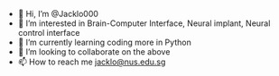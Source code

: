 - 👋 Hi, I’m @Jacklo000
- 👀 I’m interested in Brain-Computer Interface, Neural implant, Neural control interface
- 🌱 I’m currently learning coding more in Python
- 💞️ I’m looking to collaborate on the above
- 📫 How to reach me jacklo@nus.edu.sg

<!---
Jacklo000/Jacklo000 is a ✨ special ✨ repository because its `README.md` (this file) appears on your GitHub profile.
You can click the Preview link to take a look at your changes.
--->
